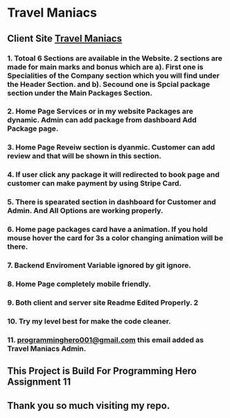 # Travel Maniacs

## Client Site [Travel Maniacs](https://travel-maniacs-1d6fc.web.app/)



### 1. Totoal 6 Sections are available in the Website. 2 sections are made for main marks and bonus which are a). First one is Specialities of the Company section which you will find under the Header Section. and b). Secound one is Spcial package section under the Main Packages Section.

### 2. Home Page Services or in my website Packages are dynamic. Admin can add package from dashboard Add Package page.

### 3. Home Page Reveiw section is dyanmic. Customer can add review and that will be shown in this section.

### 4. If user click any package it will redirected to book page and customer can make payment by using Stripe Card.

### 5. There is spearated section in dashboard for Customer and Admin. And All Options are working properly.

### 6. Home page packages card have a animation. If you hold mouse hover the card for 3s a color changing animation will be there.

### 7. Backend Enviroment Variable ignored by git ignore.

### 8. Home Page completely mobile friendly.

### 9. Both client and server site Readme Edited Properly. 2

### 10. Try my level best for make the code cleaner.

### 11. programminghero001@gmail.com this email added as Travel Maniacs Admin.




## This Project is Build For Programming Hero Assignment 11
## Thank you so much visiting my repo.